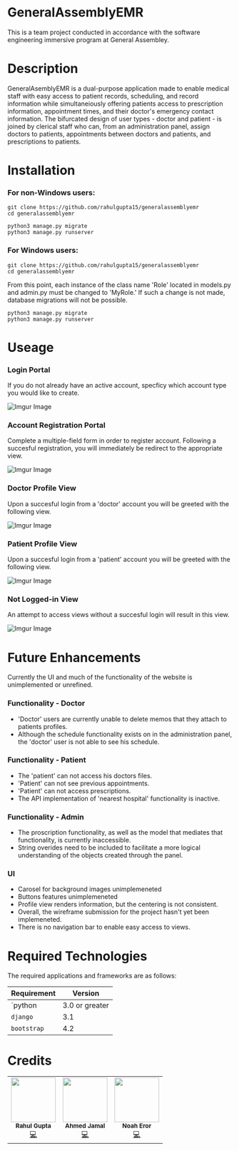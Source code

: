 # GeneralAssemblyEMR

This is a team project conducted in accordance with the software engineering immersive program at General Assembley.

# Description

GeneralAsemblyEMR is a dual-purpose application made to enable medical staff with easy access to patient records, scheduling, and record information while simultaneiously offering patients access to prescription information, appointment times, and their doctor's emergency contact information. The bifurcated design of user types - doctor and patient - is joined by clerical staff who can, from an administration panel, assign doctors to patients, appointments between doctors and patients, and prescriptions to patients.

# Installation

### For non-Windows users:

```
git clone https://github.com/rahulgupta15/generalassemblyemr
cd generalassemblyemr

python3 manage.py migrate
python3 manage.py runserver

```

### For Windows users:

```
git clone https://github.com/rahulgupta15/generalassemblyemr
cd generalassemblyemr

```

From this point, each instance of the class name 'Role' located in models.py and admin.py must be changed to 'MyRole.' If such a change is not made, database migrations will not be possible.

```
python3 manage.py migrate
python3 manage.py runserver

```


# Useage

### Login Portal

If you do not already have an active account, specficy which account type you would like to create.

![Imgur Image](https://i.imgur.com/8fyC0ny.png)

### Account Registration Portal

Complete a multiple-field form in order to register account. Following a succesful registration, you will immediately be redirect to the appropriate view.

![Imgur Image](https://i.imgur.com/H8PTERN.png)

### Doctor Profile View

Upon a succesful login from a 'doctor' account you will be greeted with the following view.

![Imgur Image](https://i.imgur.com/FWneyt8.png)

### Patient Profile View

Upon a succesful login from a 'patient' account you will be greeted with the following view.

![Imgur Image](https://i.imgur.com/JTMYI9O.png)

### Not Logged-in View

An attempt to access views without a succesful login will result in this view.

![Imgur Image](https://i.imgur.com/rP9o1hU.png)

# Future Enhancements 

Currently the UI and much of the functionality of the website is unimplemented or unrefined.

### Functionality - Doctor

* 'Doctor' users are currently unable to delete memos that they attach to patients profiles.
* Although the schedule functionality exists on in the administration panel, the 'doctor' user is not able to see his schedule.

### Functionality - Patient

* The 'patient' can not access his doctors files.
* 'Patient' can not see previous appointments.
* 'Patient' can not access prescriptions.
*  The API implementation of 'nearest hospital' functionality is inactive.

### Functionality - Admin

* The proscription functionality, as well as the model that mediates that functionality, is currently inaccessible.
* String overides need to be included to facilitate a more logical understanding of the objects created through the panel.

### UI

* Carosel for background images unimplemeneted
* Buttons features unimplemeneted
* Profile view renders information, but the centering is not consistent.
* Overall, the wireframe submission for the project hasn't yet been implemeneted.
* There is no navigation bar to enable easy access to views.

# Required Technologies

The required applications and frameworks are as follows:

| Requirement            | Version                                                                                                              |
| ---------------------- | -------------------------------------------------------------------------------------------------------------------- |
| `python                | 3.0 or greater                                                                                                       |
| `django`               | 3.1                                                                                                                  |
| `bootstrap`            | 4.2                                                                                                                  |

# Credits

<!-- ALL-CONTRIBUTORS-LIST:START - Do not remove or modify this section -->
<!-- prettier-ignore-start -->
<!-- markdownlint-disable -->
<table>
  <tr>
    <td align="center"><img src="https://avatars1.githubusercontent.com/u/56042331?s=400&u=9fc6357e253773f8eb9c8c717d8668d3971164a4&v=4" width="100px;" alt=""/><br /><sub><b>Rahul Gupta</b></sub></a><br /><a href="https://github.com/rahulgupta15" title="Code">💻</a></td>
    <td align="center"><img src="https://avatars1.githubusercontent.com/u/63525891?s=400&v=4" width="100px;" alt=""/><br /><sub><b>Ahmed Jamal</b></sub></a><br /><a href="https://github.com/AhmedJamal93" title="Code">💻</a></td>
    <td align="center"><img src="https://i.imgur.com/AciEwUR.jpg" width="100px;" alt=""/><br /><sub><b>Noah Eror</b></sub></a><br /><a href="https://github.com/BitterHippo" title="Code">💻</a></td>
  </tr>
</table>

<!-- markdownlint-enable -->
<!-- prettier-ignore-end -->

